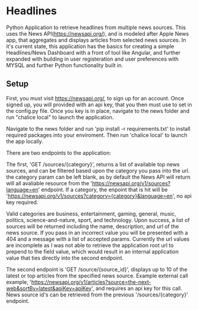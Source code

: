 # Headlines

Python Application to retrieve headlines from multiple news sources. This uses the News API(https://newsapi.org/), and is modeled after Apple News app, that aggregates and displays articles from selected news sources. In it's current state, this application has the basics for creating a simple Headlines/News Dashboard with a front of tool like Angular, and further expanded with building in user registeration and user preferences with MYSQL and further Python functionality built in.

Setup
-------
First, you must visit https://newsapi.org/, to sign up for an account. Once signed up, you will provided with an api key, that you then must use to set in the config.py file. Once you key is in place, navigate to the news folder and run "chalice local" to launch the application.

Navigate to the news folder and run 'pip install -r requirements.txt' to install required packages into your enviroment. Then run 'chalice local' to launch the app locally.

There are two endpoints to the application:

The first, 'GET /sources/{category}', returns a list of available top news sources, and can be filtered based upon the category you pass into the url. the category param can be left blank, as by default the News API will return will all avaliable resource from the 'https://newsapi.org/v1/sources?language=en' endpoint. If a category, the enpoint that is hit will be 'https://newsapi.org/v1/sources?category={category}&language=en', no api key required. 

Valid categories are business, entertainment, gaming, general, music, politics, science-and-nature, sport, and technology. Upon success, a list of sources will be returned including the name, description, and url of the news source. If you pass in an incorrect value you will be presented with a 404 and a message with a list of accepted params. Currently the url values are incomplete as I was not able to retrieve the application root url to prepend to the field value, which would result in an internal application value that ties directly into the second endpoint.

The second endpoint is 'GET /source/{source_id}', displays up to 10 of the latest or top articles from the specified news source. Example external call example, 'https://newsapi.org/v1/articles?source=the-next-web&sortBy=latest&apiKey=apiKey', and requires an api key for this call. News source id's can be retrieved from the previous '/sources/{category}' endpoint. 
